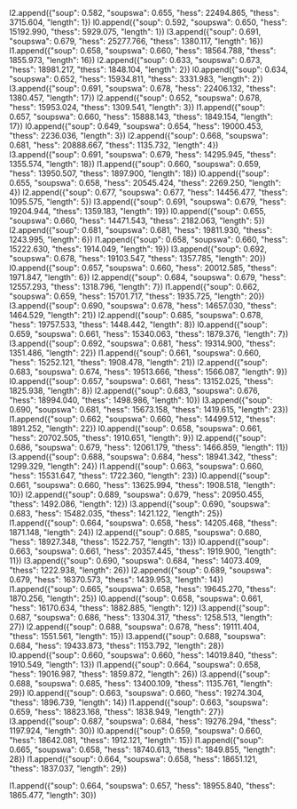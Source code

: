 l2.append({"soup": 0.582, "soupswa": 0.655, "hess": 22494.865, "thess": 3715.604, "length": 1})
l0.append({"soup": 0.592, "soupswa": 0.650, "hess": 15192.990, "thess": 5929.075, "length": 1})
l3.append({"soup": 0.691, "soupswa": 0.679, "hess": 25277.766, "thess": 1380.117, "length": 16})
l1.append({"soup": 0.658, "soupswa": 0.660, "hess": 18564.788, "thess": 1855.973, "length": 16})
l2.append({"soup": 0.633, "soupswa": 0.673, "hess": 18981.217, "thess": 1848.104, "length": 2})
l0.append({"soup": 0.634, "soupswa": 0.652, "hess": 15934.811, "thess": 3331.983, "length": 2})
l3.append({"soup": 0.691, "soupswa": 0.678, "hess": 22406.132, "thess": 1380.457, "length": 17})
l2.append({"soup": 0.652, "soupswa": 0.678, "hess": 15953.024, "thess": 1309.541, "length": 3})
l1.append({"soup": 0.657, "soupswa": 0.660, "hess": 15888.143, "thess": 1849.154, "length": 17})
l0.append({"soup": 0.649, "soupswa": 0.654, "hess": 19000.453, "thess": 2236.036, "length": 3})
l2.append({"soup": 0.668, "soupswa": 0.681, "hess": 20888.667, "thess": 1135.732, "length": 4})
l3.append({"soup": 0.691, "soupswa": 0.679, "hess": 14295.945, "thess": 1355.574, "length": 18})
l1.append({"soup": 0.660, "soupswa": 0.659, "hess": 13950.507, "thess": 1897.900, "length": 18})
l0.append({"soup": 0.655, "soupswa": 0.658, "hess": 20545.424, "thess": 2269.250, "length": 4})
l2.append({"soup": 0.677, "soupswa": 0.677, "hess": 14456.477, "thess": 1095.575, "length": 5})
l3.append({"soup": 0.691, "soupswa": 0.679, "hess": 19204.944, "thess": 1359.183, "length": 19})
l0.append({"soup": 0.655, "soupswa": 0.660, "hess": 14471.543, "thess": 2182.063, "length": 5})
l2.append({"soup": 0.681, "soupswa": 0.681, "hess": 19811.930, "thess": 1243.995, "length": 6})
l1.append({"soup": 0.658, "soupswa": 0.660, "hess": 15222.630, "thess": 1914.049, "length": 19})
l3.append({"soup": 0.692, "soupswa": 0.678, "hess": 19103.547, "thess": 1357.785, "length": 20})
l0.append({"soup": 0.657, "soupswa": 0.660, "hess": 20012.585, "thess": 1971.847, "length": 6})
l2.append({"soup": 0.684, "soupswa": 0.679, "hess": 12557.293, "thess": 1318.796, "length": 7})
l1.append({"soup": 0.662, "soupswa": 0.659, "hess": 15701.717, "thess": 1935.725, "length": 20})
l3.append({"soup": 0.690, "soupswa": 0.678, "hess": 14657.030, "thess": 1464.529, "length": 21})
l2.append({"soup": 0.685, "soupswa": 0.678, "hess": 19757.533, "thess": 1448.442, "length": 8})
l0.append({"soup": 0.659, "soupswa": 0.661, "hess": 15340.063, "thess": 1879.376, "length": 7})
l3.append({"soup": 0.692, "soupswa": 0.681, "hess": 19314.900, "thess": 1351.486, "length": 22})
l1.append({"soup": 0.661, "soupswa": 0.660, "hess": 15252.121, "thess": 1908.478, "length": 21})
l2.append({"soup": 0.683, "soupswa": 0.674, "hess": 19513.666, "thess": 1566.087, "length": 9})
l0.append({"soup": 0.657, "soupswa": 0.661, "hess": 13152.025, "thess": 1825.938, "length": 8})
l2.append({"soup": 0.683, "soupswa": 0.676, "hess": 18994.040, "thess": 1498.986, "length": 10})
l3.append({"soup": 0.690, "soupswa": 0.681, "hess": 15673.158, "thess": 1419.615, "length": 23})
l1.append({"soup": 0.662, "soupswa": 0.660, "hess": 14499.512, "thess": 1891.252, "length": 22})
l0.append({"soup": 0.658, "soupswa": 0.661, "hess": 20702.505, "thess": 1910.651, "length": 9})
l2.append({"soup": 0.686, "soupswa": 0.679, "hess": 12061.179, "thess": 1466.859, "length": 11})
l3.append({"soup": 0.688, "soupswa": 0.684, "hess": 18941.342, "thess": 1299.329, "length": 24})
l1.append({"soup": 0.663, "soupswa": 0.660, "hess": 15531.647, "thess": 1722.360, "length": 23})
l0.append({"soup": 0.661, "soupswa": 0.660, "hess": 13625.994, "thess": 1908.518, "length": 10})
l2.append({"soup": 0.689, "soupswa": 0.679, "hess": 20950.455, "thess": 1492.086, "length": 12})
l3.append({"soup": 0.690, "soupswa": 0.683, "hess": 15482.035, "thess": 1421.122, "length": 25})
l1.append({"soup": 0.664, "soupswa": 0.658, "hess": 14205.468, "thess": 1871.148, "length": 24})
l2.append({"soup": 0.685, "soupswa": 0.680, "hess": 18927.348, "thess": 1522.757, "length": 13})
l0.append({"soup": 0.663, "soupswa": 0.661, "hess": 20357.445, "thess": 1919.900, "length": 11})
l3.append({"soup": 0.690, "soupswa": 0.684, "hess": 14073.409, "thess": 1222.938, "length": 26})
l2.append({"soup": 0.689, "soupswa": 0.679, "hess": 16370.573, "thess": 1439.953, "length": 14})
l1.append({"soup": 0.665, "soupswa": 0.658, "hess": 19645.270, "thess": 1870.256, "length": 25})
l0.append({"soup": 0.658, "soupswa": 0.661, "hess": 16170.634, "thess": 1882.885, "length": 12})
l3.append({"soup": 0.687, "soupswa": 0.686, "hess": 13304.317, "thess": 1258.513, "length": 27})
l2.append({"soup": 0.688, "soupswa": 0.678, "hess": 19111.404, "thess": 1551.561, "length": 15})
l3.append({"soup": 0.688, "soupswa": 0.684, "hess": 19433.873, "thess": 1153.792, "length": 28})
l0.append({"soup": 0.660, "soupswa": 0.660, "hess": 14019.840, "thess": 1910.549, "length": 13})
l1.append({"soup": 0.664, "soupswa": 0.658, "hess": 19016.987, "thess": 1859.872, "length": 26})
l3.append({"soup": 0.688, "soupswa": 0.685, "hess": 13400.109, "thess": 1135.761, "length": 29})
l0.append({"soup": 0.663, "soupswa": 0.660, "hess": 19274.304, "thess": 1896.739, "length": 14})
l1.append({"soup": 0.663, "soupswa": 0.659, "hess": 18823.168, "thess": 1838.949, "length": 27})
l3.append({"soup": 0.687, "soupswa": 0.684, "hess": 19276.294, "thess": 1197.924, "length": 30})
l0.append({"soup": 0.659, "soupswa": 0.660, "hess": 18642.081, "thess": 1912.121, "length": 15})
l1.append({"soup": 0.665, "soupswa": 0.658, "hess": 18740.613, "thess": 1849.855, "length": 28})
l1.append({"soup": 0.664, "soupswa": 0.658, "hess": 18651.121, "thess": 1837.037, "length": 29})

l1.append({"soup": 0.664, "soupswa": 0.657, "hess": 18955.840, "thess": 1865.477, "length": 30})
